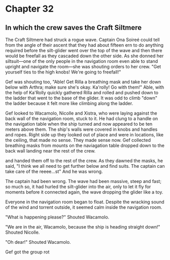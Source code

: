 # Chapter 32

## In which the crew saves the Craft Siltmere

The Craft Siltmere had struck a rogue wave. Captain Ona Soireé could tell from the angle of their ascent that they had about fifteen ern to do anything required before the silt-glider went over the top of the wave and then there would be freefall as they cascaded down the other side. As she donned her siltsuit—one of the only people in the navigation room even able to stand upright and navigate the room—she was shouting orders to her crew. "Get yourself ties to the high knobs! We're going to freefall!"

Gef was shouting too, "Able! Get Rilla a breathing mask and take her down below with Arthra; make sure she's okay. Ka'rolly! Go with them!" Able, with the help of Ka'Rolly quickly gathered Rilla and rolled and pushed down to the ladder that went to the base of the glider. It was odd to climb "down" the ladder because it felt more like climbing along the ladder.

Gef looked to Wacamolo, Nicolle and Xistra, who were laying against the back wall of the  navigation room, stuck to it. He had clung to a handle on the navigation table when the ship turned and now appeared to be ten meters above them. The ship's walls were covered in knobs and handles and ropes. Right side up they looked out of place and were in locations, like the ceiling, that made no sense. They made sense now. Gef collected breathing masks from mounts on the naviagation table dropped down to the back wall landing near the rest of the crew.

 and handed them off to the rest of the crew. As they dawned the masks, he said, "I think we all need to get further below and find suits. The captain can take care of the reeee...st" And he was wrong.

The captain had been wrong. The wave had been massive, steep and fast; so much so, it had hurled the silt-glider into the air, only to let it fly for moments before it connected again, the wave dropping the glider like a toy.

Everyone in the navigation room began to float. Despite the wracking sound of the wind and torrent outside, it seemed calm inside the navigation room.

"What is happening please?" Shouted Wacamolo.

"We are in the air, Wacamolo, because the ship is heading straight down!" Shouted Nicolle.

"Oh dear!" Shouted Wacamolo.

Gef got the group rot



